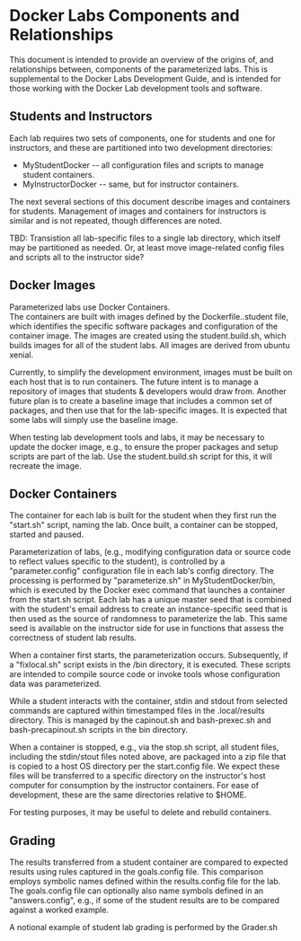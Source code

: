 Docker Labs Components and Relationships
========================================

This document is intended to provide an overview of the 
origins of, and relationships between, components of the
parameterized labs.  This is supplemental to the 
Docker Labs Development Guide, and is intended for 
those working with the Docker Lab development tools and
software.

Students and Instructors
------------------------
Each lab requires two sets of components, one for
students and one for instructors, and these are
partitioned into two development directories: 

 * MyStudentDocker -- all configuration files and scripts to manage student containers.
 * MyInstructorDocker -- same, but for instructor containers.

The next several sections of this document describe images and containers for 
students.  Management of images and containers for instructors is similar and is
not repeated, though differences are noted.

TBD: Transistion all lab-specific files to a single lab directory, which itself may be
partitioned as needed.  Or, at least move image-related config files and scripts all
to the instructor side?

Docker Images
-------------
Parameterized labs use Docker Containers.  
The containers are built with images defined by
the Dockerfile.<labname>.student file, which 
identifies the specific software packages and configuration
of the container image.  The images are created
using the student.build.sh, which builds images
for all of the student labs.  All images are derived from ubuntu xenial.

Currently, to simplify the development environment, 
images must be built on each host that is to 
run containers.  The future intent is to manage a repository
of images that students & developers would draw from.
Another future plan is to create a baseline image that includes
a common set of packages, and then use that for the lab-specific
images.  It is expected that some labs will simply use the baseline image.

When testing lab development tools and labs, it may be necessary to update the docker
image, e.g., to ensure the proper packages and setup scripts are part of
the lab. Use the student.build.sh script for this, it will recreate the image.

Docker Containers
-----------------
The container for each lab is built for the student when they
first run the "start.sh" script, naming the lab.  Once built, a container
can be stopped, started and paused. 

Parameterization of labs, (e.g., modifying configuration data or source code to reflect
values specific to the student), is controlled by a "parameter.config" configuration file in each lab's
config directory.  The processing is performed by "parameterize.sh" in MyStudentDocker/bin,
which is executed by the Docker exec command that launches a container from the start.sh script.
Each lab has a unique master seed that is combined with the student's email address to create
an instance-specific seed that is then used as the source of randomness to parameterize the lab.
This same seed is available on the instructor side for use in functions that assess the correctness
of student lab results.

When a container first starts, the parameterization occurs.  Subsequently, if a "fixlocal.sh" script
exists in the <labname>/bin directory, it is executed.  These scripts are intended to compile source code
or invoke tools whose configuration data was parameterized.

While a student interacts with the container, stdin and stdout from selected commands are captured 
within timestamped files in the .local/results directory.  This is managed by the capinout.sh and
bash-prexec.sh and bash-precapinout.sh scripts in the bin directory. 

When a container is stopped, e.g., via the stop.sh script, all student files, including the stdin/stout 
files noted above, are packaged into a zip file that is copied to a host OS directory per the start.config
file.  We expect these files will be transferred to a specific directory on the instructor's host 
computer for consumption by the instructor containers.  For ease of development, these are the
same directories relative to $HOME.

For testing purposes, it may be useful to delete and rebuild containers.

Grading
-------
The results transferred from a student container are compared to expected results using rules
captured in the goals.config file.  This comparison employs symbolic names defined within the results.config
file for the lab.  The goals.config file can optionally also name symbols defined in an "answers.config", e.g., 
if some of the student results are to be compared against a worked example.  

A notional example of student lab grading is performed by the Grader.sh


